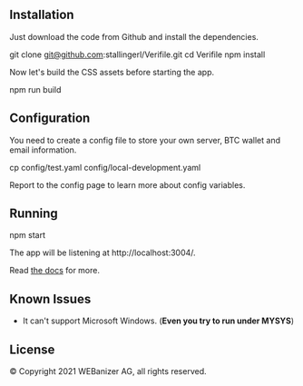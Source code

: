 ## Installation
Just download the code from Github and install the dependencies.

git clone git@github.com:stallingerl/Verifile.git
cd Verifile
npm install

Now let's build the CSS assets before starting the app.

npm run build

## Configuration
You need to create a config file to store your own server, BTC wallet and email information.

cp config/test.yaml config/local-development.yaml

Report to the config page to learn more about config variables.

## Running

npm start

The app will be listening at http://localhost:3004/.


Read [the docs](https://docs.proofofexistence.com) for more.

## Known Issues
* It can't support Microsoft Windows. (__Even you try to run under MYSYS__)

## License

© Copyright 2021 WEBanizer AG, all rights reserved.<br />


